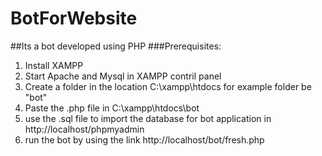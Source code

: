 # BotForWebsite
##Its a bot developed using PHP
###Prerequisites:
1) Install XAMPP
2) Start Apache and Mysql in XAMPP contril panel
3) Create a folder in the location C:\xampp\htdocs for example folder be "bot"
4) Paste the .php file in C:\xampp\htdocs\bot 
5) use the .sql file to import the database for bot application in http://localhost/phpmyadmin 
6) run the bot by using the link http://localhost/bot/fresh.php
